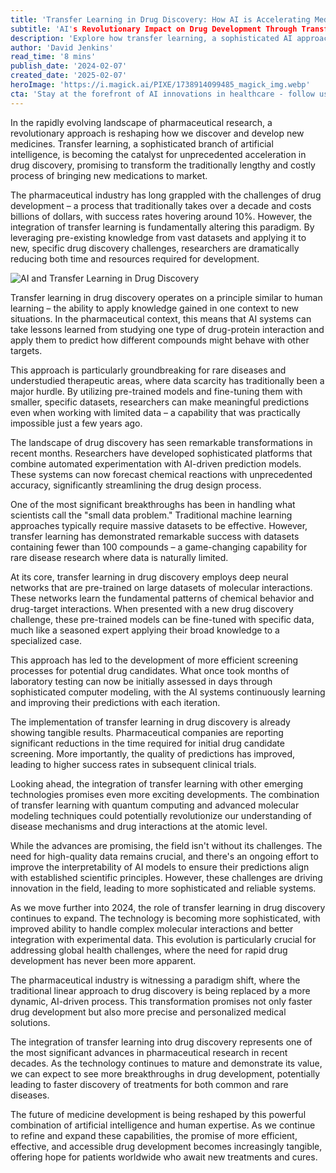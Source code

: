 ```yaml
---
title: 'Transfer Learning in Drug Discovery: How AI is Accelerating Medicine Development'
subtitle: 'AI's Revolutionary Impact on Drug Development Through Transfer Learning'
description: 'Explore how transfer learning, a sophisticated AI approach, is revolutionizing drug discovery in 2024 by dramatically reducing development time and costs. By leveraging pre-existing knowledge and applying it to new challenges, researchers are accelerating the traditionally lengthy process of bringing new medications to market, particularly benefiting rare disease research where data is limited.'
author: 'David Jenkins'
read_time: '8 mins'
publish_date: '2024-02-07'
created_date: '2025-02-07'
heroImage: 'https://i.magick.ai/PIXE/1738914099485_magick_img.webp'
cta: 'Stay at the forefront of AI innovations in healthcare - follow us on LinkedIn for regular updates on groundbreaking developments in transfer learning and drug discovery.'
---
```


In the rapidly evolving landscape of pharmaceutical research, a revolutionary approach is reshaping how we discover and develop new medicines. Transfer learning, a sophisticated branch of artificial intelligence, is becoming the catalyst for unprecedented acceleration in drug discovery, promising to transform the traditionally lengthy and costly process of bringing new medications to market.

The pharmaceutical industry has long grappled with the challenges of drug development – a process that traditionally takes over a decade and costs billions of dollars, with success rates hovering around 10%. However, the integration of transfer learning is fundamentally altering this paradigm. By leveraging pre-existing knowledge from vast datasets and applying it to new, specific drug discovery challenges, researchers are dramatically reducing both time and resources required for development.

![AI and Transfer Learning in Drug Discovery](https://i.magick.ai/PIXE/1738914313085_magick_img.webp)

Transfer learning in drug discovery operates on a principle similar to human learning – the ability to apply knowledge gained in one context to new situations. In the pharmaceutical context, this means that AI systems can take lessons learned from studying one type of drug-protein interaction and apply them to predict how different compounds might behave with other targets.

This approach is particularly groundbreaking for rare diseases and understudied therapeutic areas, where data scarcity has traditionally been a major hurdle. By utilizing pre-trained models and fine-tuning them with smaller, specific datasets, researchers can make meaningful predictions even when working with limited data – a capability that was practically impossible just a few years ago.

The landscape of drug discovery has seen remarkable transformations in recent months. Researchers have developed sophisticated platforms that combine automated experimentation with AI-driven prediction models. These systems can now forecast chemical reactions with unprecedented accuracy, significantly streamlining the drug design process.

One of the most significant breakthroughs has been in handling what scientists call the "small data problem." Traditional machine learning approaches typically require massive datasets to be effective. However, transfer learning has demonstrated remarkable success with datasets containing fewer than 100 compounds – a game-changing capability for rare disease research where data is naturally limited.

At its core, transfer learning in drug discovery employs deep neural networks that are pre-trained on large datasets of molecular interactions. These networks learn the fundamental patterns of chemical behavior and drug-target interactions. When presented with a new drug discovery challenge, these pre-trained models can be fine-tuned with specific data, much like a seasoned expert applying their broad knowledge to a specialized case.

This approach has led to the development of more efficient screening processes for potential drug candidates. What once took months of laboratory testing can now be initially assessed in days through sophisticated computer modeling, with the AI systems continuously learning and improving their predictions with each iteration.

The implementation of transfer learning in drug discovery is already showing tangible results. Pharmaceutical companies are reporting significant reductions in the time required for initial drug candidate screening. More importantly, the quality of predictions has improved, leading to higher success rates in subsequent clinical trials.

Looking ahead, the integration of transfer learning with other emerging technologies promises even more exciting developments. The combination of transfer learning with quantum computing and advanced molecular modeling techniques could potentially revolutionize our understanding of disease mechanisms and drug interactions at the atomic level.

While the advances are promising, the field isn't without its challenges. The need for high-quality data remains crucial, and there's an ongoing effort to improve the interpretability of AI models to ensure their predictions align with established scientific principles. However, these challenges are driving innovation in the field, leading to more sophisticated and reliable systems.

As we move further into 2024, the role of transfer learning in drug discovery continues to expand. The technology is becoming more sophisticated, with improved ability to handle complex molecular interactions and better integration with experimental data. This evolution is particularly crucial for addressing global health challenges, where the need for rapid drug development has never been more apparent.

The pharmaceutical industry is witnessing a paradigm shift, where the traditional linear approach to drug discovery is being replaced by a more dynamic, AI-driven process. This transformation promises not only faster drug development but also more precise and personalized medical solutions.

The integration of transfer learning into drug discovery represents one of the most significant advances in pharmaceutical research in recent decades. As the technology continues to mature and demonstrate its value, we can expect to see more breakthroughs in drug development, potentially leading to faster discovery of treatments for both common and rare diseases.

The future of medicine development is being reshaped by this powerful combination of artificial intelligence and human expertise. As we continue to refine and expand these capabilities, the promise of more efficient, effective, and accessible drug development becomes increasingly tangible, offering hope for patients worldwide who await new treatments and cures.